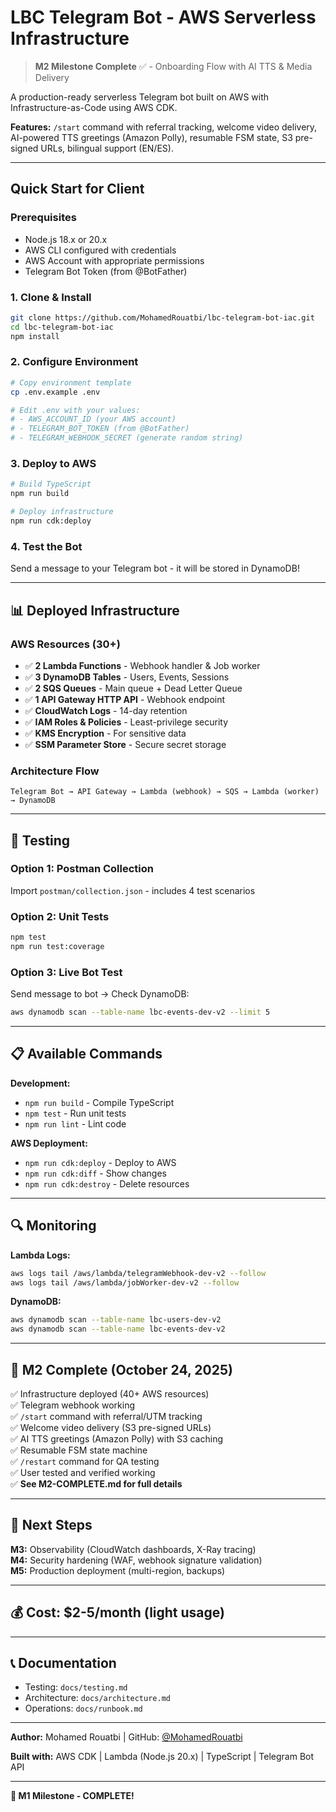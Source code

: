 ﻿# LBC Telegram Bot - AWS Serverless Infrastructure

> **M2 Milestone Complete** ✅ - Onboarding Flow with AI TTS & Media Delivery

A production-ready serverless Telegram bot built on AWS with Infrastructure-as-Code using AWS CDK.

**Features:** `/start` command with referral tracking, welcome video delivery, AI-powered TTS greetings (Amazon Polly), resumable FSM state, S3 pre-signed URLs, bilingual support (EN/ES).

---

## Quick Start for Client

### Prerequisites

- Node.js 18.x or 20.x
- AWS CLI configured with credentials
- AWS Account with appropriate permissions
- Telegram Bot Token (from @BotFather)

### 1. Clone & Install

```bash
git clone https://github.com/MohamedRouatbi/lbc-telegram-bot-iac.git
cd lbc-telegram-bot-iac
npm install
```

### 2. Configure Environment

```bash
# Copy environment template
cp .env.example .env

# Edit .env with your values:
# - AWS_ACCOUNT_ID (your AWS account)
# - TELEGRAM_BOT_TOKEN (from @BotFather)
# - TELEGRAM_WEBHOOK_SECRET (generate random string)
```

### 3. Deploy to AWS

```bash
# Build TypeScript
npm run build

# Deploy infrastructure
npm run cdk:deploy
```

### 4. Test the Bot

Send a message to your Telegram bot - it will be stored in DynamoDB!

---

## 📊 Deployed Infrastructure

### AWS Resources (30+)

- ✅ **2 Lambda Functions** - Webhook handler & Job worker
- ✅ **3 DynamoDB Tables** - Users, Events, Sessions
- ✅ **2 SQS Queues** - Main queue + Dead Letter Queue
- ✅ **1 API Gateway HTTP API** - Webhook endpoint
- ✅ **CloudWatch Logs** - 14-day retention
- ✅ **IAM Roles & Policies** - Least-privilege security
- ✅ **KMS Encryption** - For sensitive data
- ✅ **SSM Parameter Store** - Secure secret storage

### Architecture Flow

```
Telegram Bot → API Gateway → Lambda (webhook) → SQS → Lambda (worker) → DynamoDB
```

---

## 🧪 Testing

### Option 1: Postman Collection

Import `postman/collection.json` - includes 4 test scenarios

### Option 2: Unit Tests

```bash
npm test
npm run test:coverage
```

### Option 3: Live Bot Test

Send message to bot → Check DynamoDB:

```bash
aws dynamodb scan --table-name lbc-events-dev-v2 --limit 5
```

---

## 📋 Available Commands

**Development:**

- `npm run build` - Compile TypeScript
- `npm test` - Run unit tests
- `npm run lint` - Lint code

**AWS Deployment:**

- `npm run cdk:deploy` - Deploy to AWS
- `npm run cdk:diff` - Show changes
- `npm run cdk:destroy` - Delete resources

---

## 🔍 Monitoring

**Lambda Logs:**

```bash
aws logs tail /aws/lambda/telegramWebhook-dev-v2 --follow
aws logs tail /aws/lambda/jobWorker-dev-v2 --follow
```

**DynamoDB:**

```bash
aws dynamodb scan --table-name lbc-users-dev-v2
aws dynamodb scan --table-name lbc-events-dev-v2
```

---

## 🎯 M2 Complete (October 24, 2025)

✅ Infrastructure deployed (40+ AWS resources)  
✅ Telegram webhook working  
✅ `/start` command with referral/UTM tracking  
✅ Welcome video delivery (S3 pre-signed URLs)  
✅ AI TTS greetings (Amazon Polly) with S3 caching  
✅ Resumable FSM state machine  
✅ `/restart` command for QA testing  
✅ User tested and verified working  
✅ **See M2-COMPLETE.md for full details**

---

## 📝 Next Steps

**M3:** Observability (CloudWatch dashboards, X-Ray tracing)  
**M4:** Security hardening (WAF, webhook signature validation)  
**M5:** Production deployment (multi-region, backups)

---

## 💰 Cost: $2-5/month (light usage)

---

## 📞 Documentation

- Testing: `docs/testing.md`
- Architecture: `docs/architecture.md`
- Operations: `docs/runbook.md`

---

**Author:** Mohamed Rouatbi | GitHub: [@MohamedRouatbi](https://github.com/MohamedRouatbi)

**Built with:** AWS CDK | Lambda (Node.js 20.x) | TypeScript | Telegram Bot API

---

**🎉 M1 Milestone - COMPLETE!**
